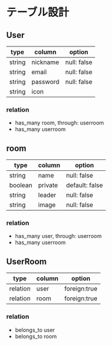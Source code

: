 # テーブル設計

## User
| type | column | option |
| - | - | - |
| string | nickname | null: false |
| string | email | null: false |
| string | password | null: false |
| string | icon |  |

### relation
- has_many room, through: userroom
- has_many userroom

## room
| type | column | option |
| - | - | - |
| string | name | null: false |
| boolean | private | default: false |
| string | leader | null: false |
| string | image | null: false |

### relation
- has_many user, through: userroom
- has_many userroom

## UserRoom
| type | column | option |
| - | - | - |
| relation | user | foreign:true |
| relation | room | foreign:true |

### relation
- belongs_to user
- belongs_to room

